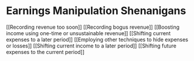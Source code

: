 # Earnings Manipulation Shenanigans
[[Recording revenue too soon]]
[[Recording bogus revenue]]
[[Boosting income using one-time or unsustainable revenue]]
[[Shifting current expenses to a later period]]
[[Employing other techniques to hide expenses or losses]]
[[Shifting current income to a later period]]
[[Shifting future expenses to the current period]]

